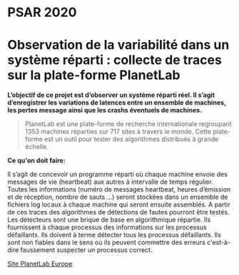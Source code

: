 # PSAR 2020
# Observation de la variabilité dans un système réparti : collecte de traces sur la plate-forme PlanetLab

**L’objectif de ce projet est d’observer un système réparti réel.
Il s’agit d’enregistrer les variations de latences entre un ensemble de machines, 
les pertes message ainsi que les crashs éventuels de machines.**

>PlanetLab est une plate-forme de recherche internationale regroupant 1353 machines 
>réparties sur 717 sites à travers le monde. Cette plate-forme est un outil pour tester 
>des algorithmes distribués à grande échelle.


**Ce qu'on doit faire:**

  Il s’agit de concevoir un programme réparti où chaque machine envoie des messages de vie
  (heartbeat) aux autres à intervalle de temps régulier. Toutes les informations (numéro de messages
  heartbeat, heures d’émission et de réception, nombre de sauts …) seront stockées dans un ensemble
  de fichiers log locaux à chaque machine qui seront ensuite assemblés.
  A partir de ces traces des algorithmes de détections de fautes pourront être testés. Les détecteurs
  sont une brique de base en algorithmique répartie. Ils fournissent à chaque processus des
  informations sur les processus défaillants. Ils doivent à terme détecter tous les processus
  défaillants. Ils sont non fiables dans le sens où ils peuvent commettre des erreurs c'est-à-dire
  faussement suspecter un processus correct.

[Site PlanetLab Europe](https://www.planet-lab.eu/)
